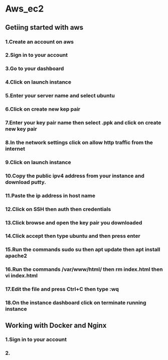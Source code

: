 # Aws_ec2
## Getiing started with aws
### 1.Create an account on aws
### 2.Sign in to your account 
### 3.Go to your dashboard
### 4.Click on launch instance
### 5.Enter your server name and select ubuntu 
### 6.Click on create new kep pair
### 7.Enter your key pair name then select .ppk and click on create new key pair
### 8.In the network settings click on allow http traffic from the internet
### 9.Click on launch instance
### 10.Copy the public ipv4 address from your instance and download putty. 
### 11.Paste the ip address in host name   
### 12.Click on SSH then auth then credentials
### 13.Click browse and open the key pair you downloaded
### 14.Click accept then type ubuntu and then press enter 
### 15.Run the commands sudo su then apt update then apt install apache2
### 16.Run the commands /var/www/html/ then rm index.html then vi index.html
### 17.Edit the file and press Ctrl+C then type :wq
### 18.On the instance dashboard click on terminate running instance  
## Working with Docker and Nginx
### 1.Sign in to your account
### 2.
